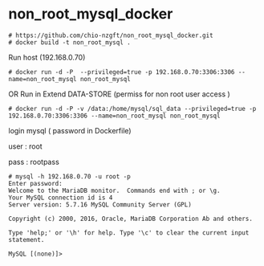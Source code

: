 # non_root_mysql_docker

```
# https://github.com/chio-nzgft/non_root_mysql_docker.git
# docker build -t non_root_mysql .

```

Run host (192.168.0.70) 
```
# docker run -d -P  --privileged=true -p 192.168.0.70:3306:3306 --name=non_root_mysql non_root_mysql 
```

OR Run in Extend DATA-STORE (permiss for non root user access )

```
# docker run -d -P -v /data:/home/mysql/sql_data --privileged=true -p 192.168.0.70:3306:3306 --name=non_root_mysql non_root_mysql 
```


login mysql ( password in Dockerfile)

user : root

pass : rootpass

```
# mysql -h 192.168.0.70 -u root -p
Enter password:
Welcome to the MariaDB monitor.  Commands end with ; or \g.
Your MySQL connection id is 4
Server version: 5.7.16 MySQL Community Server (GPL)

Copyright (c) 2000, 2016, Oracle, MariaDB Corporation Ab and others.

Type 'help;' or '\h' for help. Type '\c' to clear the current input statement.

MySQL [(none)]>
```
